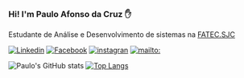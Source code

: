 ### Hi! I'm Paulo Afonso da Cruz ✋
Estudante de Análise e Desenvolvimento de sistemas na [FATEC.SJC](http://fatecsjc-prd.azurewebsites.net/)

[![Linkedin](	https://img.shields.io/badge/LinkedIn-0077B5?style=for-the-badge&logo=linkedin&logoColor=white)](https://www.linkedin.com/in/paulo-afonso-cruz-304256174/)
[![Facebook]( https://img.shields.io/badge/Facebook-1877F2?style=for-the-badge&logo=facebook&logoColor=whitee)](https://www.facebook.com/paulo.afonso.334)
[![instagran]( https://img.shields.io/badge/Instagram-E4405F?style=for-the-badge&logo=instagram&logoColor=white)](https://www.instagram.com/pauloafonsocruz/)
[![mailto:]( https://img.shields.io/badge/Microsoft_Outlook-0078D4?style=for-the-badge&logo=microsoft-outlook&logoColor=whitee)](mailto:paulo.cruz20@fatec.sp.gov.br)

![Paulo's GitHub stats]( https://github-readme-stats.vercel.app/api?username=PauloCruz34&show_icons=true&theme=radical)                                                 [![Top Langs](https://github-readme-stats.vercel.app/api/top-langs/?username=PauloCruz34&show_icons=true&theme=radical)](https://github.com/PauloCruz34/github-readme-stats)
